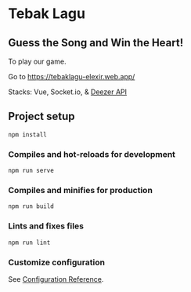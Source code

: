 # Tebak Lagu

## Guess the Song and Win the Heart!

To play our game.

Go to https://tebaklagu-elexir.web.app/

Stacks: Vue, Socket.io, & [Deezer API](https://api.deezer.com/search?q=red-velvet)

## Project setup
```
npm install
```

### Compiles and hot-reloads for development
```
npm run serve
```

### Compiles and minifies for production
```
npm run build
```

### Lints and fixes files
```
npm run lint
```

### Customize configuration
See [Configuration Reference](https://cli.vuejs.org/config/).
